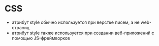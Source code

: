 # CSS

* атрибут style обычно используется при верстке писем, а не web-страниц
* атрибут style также используется при создании веб-приложений с помощью JS-фреймворков
